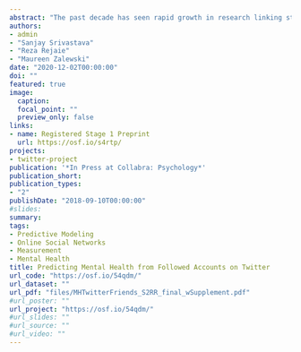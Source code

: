 ```yaml
---
abstract: "The past decade has seen rapid growth in research linking stable psychological characteristics (i.e., traits) to digital records of online behavior in Online Social Networks (OSNs) like Facebook and Twitter, which has implications for basic and applied behavioral sciences. Findings indicate that a broad range of psychological characteristics can be predicted from various behavioral residue online, including language used in posts on Facebook (Park et al., 2015) and Twitter (Reece et al., 2017), and which pages a person ‘likes’ on Facebook (e.g., Kosinski, Stillwell, & Graepel, 2013). The present proposal seeks to examine the extent to which the accounts a user follows on Twitter – their Twitter friends – can predict individual differences in self-reported anxiety, depression, post-traumatic stress, and anger. Studying Twitter friends offers distinct theoretical and practical advantages for researchers, including the potential for less overt impression management and better capturing passive users. By incorporating best practices in open science and machine learning, we aim to provide unbiased estimates of predictive accuracy for predicting Mental Health from Twitter friends. Our findings will have implications for theories linking psychological traits to behavior online, applications seeking to infer psychological characteristics from records of online behavior, and for informing discussions of how such applications could affect users’ privacy."
authors:
- admin
- "Sanjay Srivastava"
- "Reza Rejaie"
- "Maureen Zalewski"
date: "2020-12-02T00:00:00"
doi: ""
featured: true
image:
  caption: 
  focal_point: ""
  preview_only: false
links:
- name: Registered Stage 1 Preprint
  url: https://osf.io/s4rtp/
projects:
- twitter-project
publication: '*In Press at Collabra: Psychology*'
publication_short: 
publication_types:
- "2"
publishDate: "2018-09-10T00:00:00"
#slides: 
summary: 
tags:
- Predictive Modeling
- Online Social Networks
- Measurement
- Mental Health
title: Predicting Mental Health from Followed Accounts on Twitter
url_code: "https://osf.io/54qdm/"
url_dataset: ""
url_pdf: "files/MHTwitterFriends_S2RR_final_wSupplement.pdf"
#url_poster: ""
url_project: "https://osf.io/54qdm/"
#url_slides: ""
#url_source: ""
#url_video: ""
---
```

